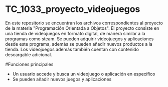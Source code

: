 # TC_1033_proyecto_videojuegos
En este repositorio se encuentran los archivos correspondientes al proyecto de la materia "Programación Orientada a Objetos".
El proyecto consiste en una tienda de videojuegos en formato digital, de manera similar a la programas como steam. Se pueden adquirir videojuegos y aplicaciones desde este programa, además se pueden añadir nuevos productos a la tienda. Los videojuegos además también cuentan con contenido descargable adicional.

#Funciones principales
- Un usuario accede y busca un videojuego o aplicación en específico
- Se pueden añadir nuevos juegos y aplicaciones
